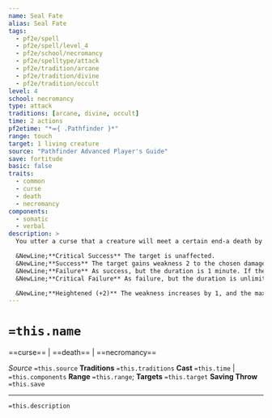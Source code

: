```yaml
---
name: Seal Fate
alias: Seal Fate
tags:
  - pf2e/spell
  - pf2e/spell/level_4
  - pf2e/school/necromancy
  - pf2e/spelltype/attack
  - pf2e/tradition/arcane
  - pf2e/tradition/divine
  - pf2e/tradition/occult
level: 4
school: necromancy
type: attack
traditions: [arcane, divine, occult]
time: 2 actions
pf2etime: "*⬺{ .Pathfinder }*"
range: touch
target: 1 living creature
source: "Pathfinder Advanced Player's Guide"
save: fortitude
basic: false
traits:
  - common
  - curse
  - death
  - necromancy
components:
  - somatic
  - verbal
description: >
  You utter a curse that a creature will meet a certain end-a death by freezing, stabbing, or another means you devise. Choose one type of damage from the following list: acid, bludgeoning, cold, electricity, fire, negative, piercing, slashing, or sonic. The effect is based on the target's Fortitude save.

  &NewLine;**Critical Success** The target is unaffected.
  &NewLine;**Success** The target gains weakness 2 to the chosen damage type until the end of your next turn.
  &NewLine;**Failure** As success, but the duration is 1 minute. If the creature is reduced to 0 HP by the chosen damage and its level is 7 or less, it dies.
  &NewLine;**Critical Failure** As failure, but the duration is unlimited.

  &NewLine;**Heightened (+2)** The weakness increases by 1, and the maximum level of creature that can be automatically killed increases by 4.
---
```

# `=this.name`
==curse== | ==death== | ==necromancy==

*Source* `=this.source`
**Traditions** `=this.traditions`
**Cast** `=this.time` | `=this.components`
**Range** `=this.range`; **Targets** `=this.target`
**Saving Throw** `=this.save`

***
`=this.description`